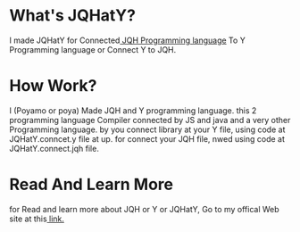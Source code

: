 # What's JQHatY?
I made JQHatY for Connected<a href="http:/jqh.loxblog.com"> JQH Programming language</a> To Y Programming language or Connect Y to JQH.
# How Work?
I (Poyamo or poya) Made JQH and Y programming language. this 2 programming language Compiler connected by JS and java and a very other Programming language. by you connect library at your Y file, using code at JQHatY.conncet.y file at up.
for connect your JQH file, nwed using code at JQHatY.connect.jqh file.
# Read And Learn More
for Read and learn more about JQH or Y or JQHatY, Go to my offical Web site at this<a href="http://poyamo.loxblog.com/"> link.</a>
